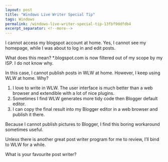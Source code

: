 ```yaml
---
layout: post
title: "Windows Live Writer Special Tip"
tags: Windows
permalink: /windows-live-writer-special-tip-13fbf9ddfdb4
excerpt_separator: <!--more-->
---
```

I cannot access my blogspot account at home. Yes, I cannot see my homepage, while I was about to log in and edit posts.
<!--more-->

What does this mean? *.blogspot.com is now filtered out of my scope by my ISP. I do not know why.

In this case, I cannot publish posts in WLW at home. However, I keep using WLW at home. Why?

1. I love to write in WLW. The user interface is much better than a web browser and extendible with a lot of nice plugins.
1. Sometimes I find WLW generates more tidy code then Blogger default editor.
1. I can copy the final result into my Blogger editor in a web browser and publish it there.

Because I cannot publish pictures to Blogger, I find this boring workaround sometimes useful.

Unless there is another great post writer program for me to review, I’ll bind to WLW for a while.

What is your favourite post writer?
